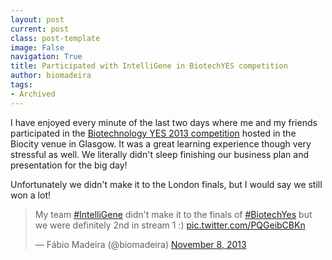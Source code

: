 ```yaml
---
layout: post
current: post
class: post-template
image: False
navigation: True
title: Participated with IntelliGene in BiotechYES competition
author: biomadeira
tags:
- Archived
---
```


I have enjoyed every minute of the last two days where me and my friends participated in 
the [Biotechnology YES 2013 competition](http://www.biotechnologyyes.co.uk/biotechnologyyes/index.aspx) 
hosted in the Biocity venue in Glasgow. It was a great learning experience though very stressful as well. 
We literally didn't sleep finishing our business plan and presentation for the big day!
  
Unfortunately we didn't make it to the London finals, but I would say we still won a lot!

<blockquote class="twitter-tweet tw-align-center" lang="en"><p lang="en" dir="ltr">My team 
<a href="https://twitter.com/hashtag/IntelliGene?src=hash">#IntelliGene</a> didn&#39;t make it to the
finals of <a href="https://twitter.com/hashtag/BiotechYes?src=hash">#BiotechYes</a>&#10; but we were 
definitely 2nd in stream 1 :) <a href="http://t.co/PQGeibCBKn">pic.twitter.com/PQGeibCBKn</a></p>&mdash; 
Fábio Madeira (@biomadeira) <a href="https://twitter.com/biomadeira/status/398873168934211584">November 8, 2013</a></blockquote>
<script async src="//platform.twitter.com/widgets.js" charset="utf-8"></script>
